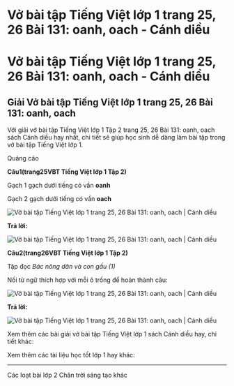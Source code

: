 # Vở bài tập Tiếng Việt lớp 1 trang 25, 26 Bài 131: oanh, oach - Cánh diều

# Vở bài tập Tiếng Việt lớp 1 trang 25, 26 Bài 131: oanh, oach - Cánh diều

## Giải Vở bài tập Tiếng Việt lớp 1 trang 25, 26 Bài 131: oanh, oach

Với giải vở bài tập Tiếng Việt lớp 1 Tập 2 trang 25, 26 Bài 131: oanh, oach sách Cánh diều hay nhất, chi tiết sẽ giúp học sinh dễ dàng làm bài tập trong vở bài tập Tiếng Việt lớp 1.

Quảng cáo

**Câu****1****(trang****25****VBT Tiếng Việt lớp 1 Tập 2)**

Gạch 1 gạch dưới tiếng có vần **oanh**

Gạch 2 gạch dưới tiếng có vần **oach**

![Vở bài tập Tiếng Việt lớp 1 trang 25, 26 Bài 131: oanh, oach | Cánh diều](https://www.vietjack.com/vbt-tieng-viet-1-cd/images/bai-131-oanh-oach-87823.png)

**Trả lời:**

![Vở bài tập Tiếng Việt lớp 1 trang 25, 26 Bài 131: oanh, oach | Cánh diều](https://www.vietjack.com/vbt-tieng-viet-1-cd/images/bai-131-oanh-oach-87828.png)

**Câu****2****(trang****26****VBT Tiếng Việt lớp 1 Tập 2)**

Tập đọc _Bác nông dân và con gấu (1)_

Nối từ ngữ thích hợp với mỗi ô trống để hoàn thành câu:

![Vở bài tập Tiếng Việt lớp 1 trang 25, 26 Bài 131: oanh, oach | Cánh diều](https://www.vietjack.com/vbt-tieng-viet-1-cd/images/bai-131-oanh-oach-87825.png)

**Trả lời:**

![Vở bài tập Tiếng Việt lớp 1 trang 25, 26 Bài 131: oanh, oach | Cánh diều](https://www.vietjack.com/vbt-tieng-viet-1-cd/images/bai-131-oanh-oach-87827.png)

Xem thêm các bài giải vở bài tập Tiếng Việt lớp 1 sách Cánh diều hay, chi tiết khác:

Xem thêm các tài liệu học tốt lớp 1 hay khác:

* * *

Các loạt bài lớp 2 Chân trời sáng tạo khác
